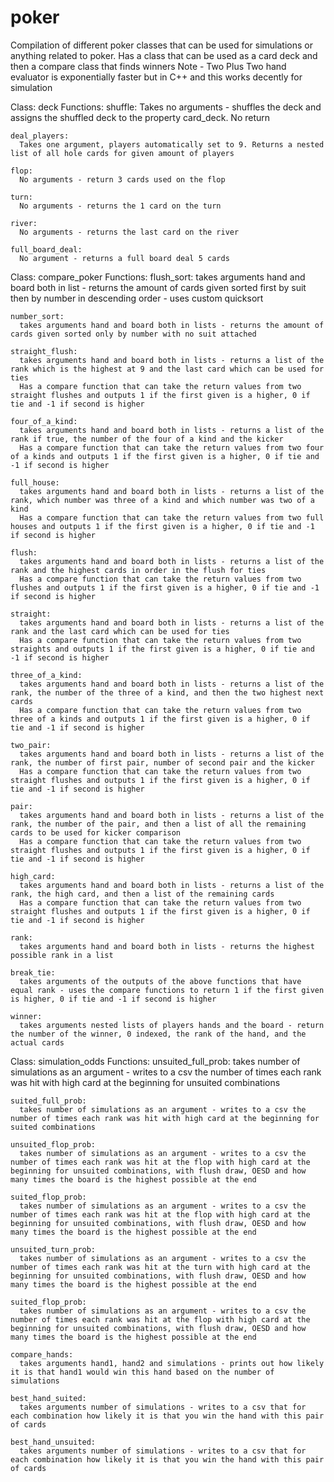 # poker
Compilation of different poker classes that can be used for simulations or anything related to poker.
Has a class that can be used as a card deck and then a compare class that finds winners
Note - Two Plus Two hand evaluator is exponentially faster but in C++ and this works decently for simulation

Class: deck
  Functions:
    shuffle: 
      Takes no arguments - shuffles the deck and assigns the shuffled deck to the property card_deck. No return
      
    deal_players: 
      Takes one argument, players automatically set to 9. Returns a nested list of all hole cards for given amount of players
      
    flop:
      No arguments - return 3 cards used on the flop
      
    turn:
      No arguments - returns the 1 card on the turn
      
    river:
      No arguments - returns the last card on the river
      
    full_board_deal:
      No argument - returns a full board deal 5 cards
      
      
      
Class: compare_poker
  Functions:
    flush_sort:
      takes arguments hand and board both in list - returns the amount of cards given sorted first by suit then by number in descending order - uses custom quicksort
    
    number_sort:
      takes arguments hand and board both in lists - returns the amount of cards given sorted only by number with no suit attached
    
    straight_flush:
      takes arguments hand and board both in lists - returns a list of the rank which is the highest at 9 and the last card which can be used for ties
      Has a compare function that can take the return values from two straight flushes and outputs 1 if the first given is a higher, 0 if tie and -1 if second is higher
    
    four_of_a_kind:
      takes arguments hand and board both in lists - returns a list of the rank if true, the number of the four of a kind and the kicker
      Has a compare function that can take the return values from two four of a kinds and outputs 1 if the first given is a higher, 0 if tie and -1 if second is higher
    
    full_house:
      takes arguments hand and board both in lists - returns a list of the rank, which number was three of a kind and which number was two of a kind
      Has a compare function that can take the return values from two full houses and outputs 1 if the first given is a higher, 0 if tie and -1 if second is higher
    
    flush:
      takes arguments hand and board both in lists - returns a list of the rank and the highest cards in order in the flush for ties
      Has a compare function that can take the return values from two flushes and outputs 1 if the first given is a higher, 0 if tie and -1 if second is higher
    
    straight:
      takes arguments hand and board both in lists - returns a list of the rank and the last card which can be used for ties
      Has a compare function that can take the return values from two straights and outputs 1 if the first given is a higher, 0 if tie and -1 if second is higher
    
    three_of_a_kind:
      takes arguments hand and board both in lists - returns a list of the rank, the number of the three of a kind, and then the two highest next cards
      Has a compare function that can take the return values from two three of a kinds and outputs 1 if the first given is a higher, 0 if tie and -1 if second is higher
    
    two_pair:
      takes arguments hand and board both in lists - returns a list of the rank, the number of first pair, number of second pair and the kicker
      Has a compare function that can take the return values from two straight flushes and outputs 1 if the first given is a higher, 0 if tie and -1 if second is higher
    
    pair:
      takes arguments hand and board both in lists - returns a list of the rank, the number of the pair, and then a list of all the remaining cards to be used for kicker comparison
      Has a compare function that can take the return values from two straight flushes and outputs 1 if the first given is a higher, 0 if tie and -1 if second is higher
    
    high_card:
      takes arguments hand and board both in lists - returns a list of the rank, the high card, and then a list of the remaining cards
      Has a compare function that can take the return values from two straight flushes and outputs 1 if the first given is a higher, 0 if tie and -1 if second is higher
    
    rank:
      takes arguments hand and board both in lists - returns the highest possible rank in a list
    
    break_tie:
      takes arguments of the outputs of the above functions that have equal rank - uses the compare functions to return 1 if the first given is higher, 0 if tie and -1 if second is higher
    
    winner:
      takes arguments nested lists of players hands and the board - return the number of the winner, 0 indexed, the rank of the hand, and the actual cards


Class: simulation_odds
  Functions:
    unsuited_full_prob:
      takes number of simulations as an argument - writes to a csv the number of times each rank was hit with high card at the beginning for unsuited combinations
    
    suited_full_prob:
      takes number of simulations as an argument - writes to a csv the number of times each rank was hit with high card at the beginning for suited combinations
    
    unsuited_flop_prob:
      takes number of simulations as an argument - writes to a csv the number of times each rank was hit at the flop with high card at the beginning for unsuited combinations, with flush draw, OESD and how many times the board is the highest possible at the end
    
    suited_flop_prob:
      takes number of simulations as an argument - writes to a csv the number of times each rank was hit at the flop with high card at the beginning for unsuited combinations, with flush draw, OESD and how many times the board is the highest possible at the end
    
    unsuited_turn_prob:
      takes number of simulations as an argument - writes to a csv the number of times each rank was hit at the turn with high card at the beginning for unsuited combinations, with flush draw, OESD and how many times the board is the highest possible at the end
    
    suited_flop_prob:
      takes number of simulations as an argument - writes to a csv the number of times each rank was hit at the flop with high card at the beginning for unsuited combinations, with flush draw, OESD and how many times the board is the highest possible at the end
    
    compare_hands:
      takes arguments hand1, hand2 and simulations - prints out how likely it is that hand1 would win this hand based on the number of simulations
    
    best_hand_suited:
      takes arguments number of simulations - writes to a csv that for each combination how likely it is that you win the hand with this pair of cards
    
    best_hand_unsuited:
      takes arguments number of simulations - writes to a csv that for each combination how likely it is that you win the hand with this pair of cards






    
    
    
    
